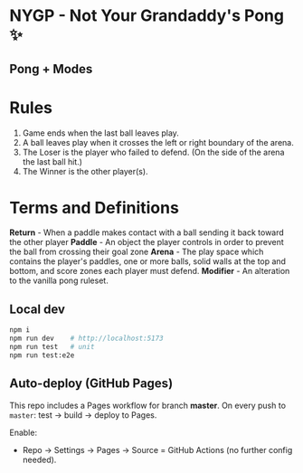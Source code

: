 # NYGP - Not Your Grandaddy's Pong ✨
## Pong + Modes

# Rules
1. Game ends when the last ball leaves play.
2. A ball leaves play when it crosses the left or right boundary of the arena.
3. The Loser is the player who failed to defend. (On the side of the arena the last ball hit.)
4. The Winner is the other player(s).

# Terms and Definitions
**Return** - When a paddle makes contact with a ball sending it back toward the other player
**Paddle** - An object the player controls in order to prevent the ball from crossing their goal zone
**Arena** - The play space which contains the player's paddles, one or more balls, solid walls at the top and bottom, and score zones each player must defend.
**Modifier** - An alteration to the vanilla pong ruleset.

## Local dev
```bash
npm i
npm run dev    # http://localhost:5173
npm run test   # unit
npm run test:e2e
```

## Auto-deploy (GitHub Pages)
This repo includes a Pages workflow for branch **master**. On every push to `master`: test → build → deploy to Pages.

Enable:
- Repo → Settings → Pages → Source = GitHub Actions (no further config needed).

